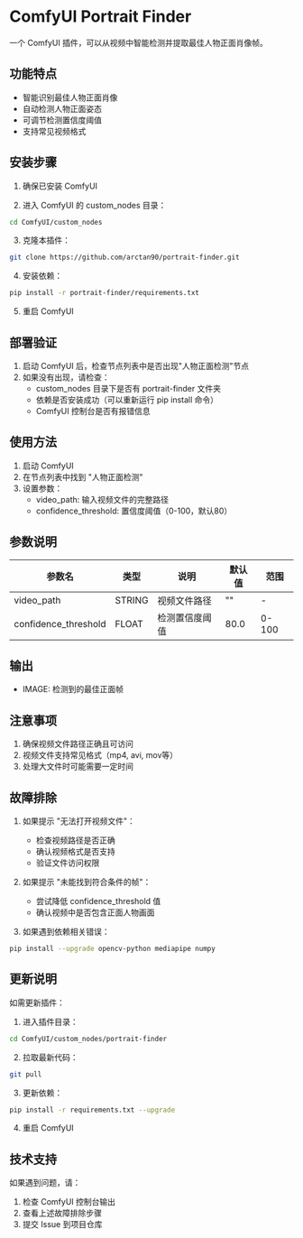 # ComfyUI Portrait Finder

一个 ComfyUI 插件，可以从视频中智能检测并提取最佳人物正面肖像帧。

## 功能特点

- 智能识别最佳人物正面肖像
- 自动检测人物正面姿态
- 可调节检测置信度阈值
- 支持常见视频格式

## 安装步骤

1. 确保已安装 ComfyUI

2. 进入 ComfyUI 的 custom_nodes 目录：
```bash
cd ComfyUI/custom_nodes
```

3. 克隆本插件：
```bash
git clone https://github.com/arctan90/portrait-finder.git
```

4. 安装依赖：
```bash
pip install -r portrait-finder/requirements.txt
```

5. 重启 ComfyUI

## 部署验证

1. 启动 ComfyUI 后，检查节点列表中是否出现"人物正面检测"节点
2. 如果没有出现，请检查：
   - custom_nodes 目录下是否有 portrait-finder 文件夹
   - 依赖是否安装成功（可以重新运行 pip install 命令）
   - ComfyUI 控制台是否有报错信息

## 使用方法

1. 启动 ComfyUI
2. 在节点列表中找到 "人物正面检测"
3. 设置参数：
   - video_path: 输入视频文件的完整路径
   - confidence_threshold: 置信度阈值（0-100，默认80）

## 参数说明

| 参数名 | 类型 | 说明 | 默认值 | 范围 |
|--------|------|------|--------|------|
| video_path | STRING | 视频文件路径 | "" | - |
| confidence_threshold | FLOAT | 检测置信度阈值 | 80.0 | 0-100 |

## 输出

- IMAGE: 检测到的最佳正面帧

## 注意事项

1. 确保视频文件路径正确且可访问
2. 视频文件支持常见格式（mp4, avi, mov等）
3. 处理大文件时可能需要一定时间

## 故障排除

1. 如果提示 "无法打开视频文件"：
   - 检查视频路径是否正确
   - 确认视频格式是否支持
   - 验证文件访问权限

2. 如果提示 "未能找到符合条件的帧"：
   - 尝试降低 confidence_threshold 值
   - 确认视频中是否包含正面人物画面

3. 如果遇到依赖相关错误：
```bash
pip install --upgrade opencv-python mediapipe numpy
```

## 更新说明

如需更新插件：
1. 进入插件目录：
```bash
cd ComfyUI/custom_nodes/portrait-finder
```

2. 拉取最新代码：
```bash
git pull
```

3. 更新依赖：
```bash
pip install -r requirements.txt --upgrade
```

4. 重启 ComfyUI

## 技术支持

如果遇到问题，请：
1. 检查 ComfyUI 控制台输出
2. 查看上述故障排除步骤
3. 提交 Issue 到项目仓库
